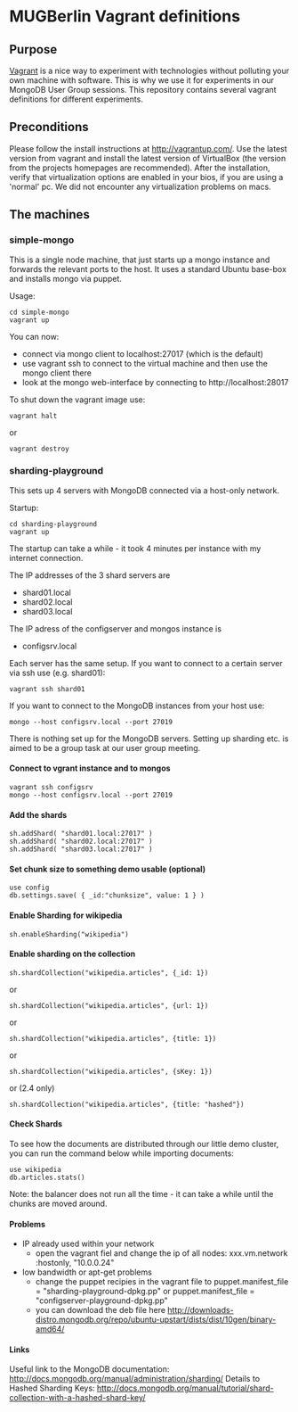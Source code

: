 # MUGBerlin Vagrant definitions

## Purpose

[Vagrant](http://vagrantup.com/) is a nice way to experiment with technologies without polluting your own machine with software.
This is why we use it for experiments in our MongoDB User Group sessions. This repository contains several vagrant definitions for different experiments.

## Preconditions

Please follow the install instructions at http://vagrantup.com/. Use the latest version from vagrant and install the latest version of VirtualBox (the version from the projects homepages are recommended). After the installation, verify that virtualization options are enabled in your bios, if you are using a 'normal' pc. We did not encounter any virtualization problems on macs. 

## The machines

### simple-mongo

This is a single node machine, that just starts up a mongo instance and forwards the relevant ports to the host.
It uses a standard Ubuntu base-box and installs mongo via puppet. 

Usage:
``` 
cd simple-mongo
vagrant up
```

You can now:

- connect via mongo client to localhost:27017 (which is the default)
- use vagrant ssh to connect to the virtual machine and then use the mongo client there
- look at the mongo web-interface by connecting to http://localhost:28017

To shut down the vagrant image use:

```
vagrant halt
```
or

```
vagrant destroy
```
### sharding-playground

This sets up 4 servers with MongoDB connected via a host-only network.

Startup:
```
cd sharding-playground
vagrant up
```

The startup can take a while - it took 4 minutes per instance with my internet connection.

The IP addresses of the 3 shard servers are

- shard01.local
- shard02.local
- shard03.local

The IP adress of the configserver and mongos instance is

- configsrv.local

Each server has the same setup. If you want to connect to a certain server via ssh use (e.g. shard01):

```
vagrant ssh shard01
```

If you want to connect to the MongoDB instances from your host use:

```
mongo --host configsrv.local --port 27019
```

There is nothing set up for the MongoDB servers. Setting up sharding etc. is aimed to be a group task at our user group meeting.

#### Connect to vgrant instance and to mongos

```
vagrant ssh configsrv
mongo --host configsrv.local --port 27019
```

#### Add the shards 

```
sh.addShard( "shard01.local:27017" )
sh.addShard( "shard02.local:27017" )
sh.addShard( "shard03.local:27017" )
```

#### Set chunk size to something demo usable (optional)

```
use config
db.settings.save( { _id:"chunksize", value: 1 } )
```

#### Enable Sharding for wikipedia

```
sh.enableSharding("wikipedia")
```

#### Enable sharding on the collection

```
sh.shardCollection("wikipedia.articles", {_id: 1})
```
or
```
sh.shardCollection("wikipedia.articles", {url: 1})
```
or
```
sh.shardCollection("wikipedia.articles", {title: 1})
```
or
```
sh.shardCollection("wikipedia.articles", {sKey: 1})
```
or (2.4 only)
```
sh.shardCollection("wikipedia.articles", {title: "hashed"})
```
#### Check Shards

To see how the documents are distributed through our little demo cluster, you can run the command below while importing documents:

```
use wikipedia
db.articles.stats()
```

Note: the balancer does not run all the time - it can take a while until the chunks are moved around.

#### Problems

- IP already used within your network
  - open the vagrant fiel and change the ip of all nodes: xxx.vm.network :hostonly, "10.0.0.24" 
- low bandwidth or apt-get problems
  - change the puppet recipies in the vagrant file to puppet.manifest_file  = "sharding-playground-dpkg.pp" or puppet.manifest_file  = "configserver-playground-dpkg.pp"
  - you can download the deb file here http://downloads-distro.mongodb.org/repo/ubuntu-upstart/dists/dist/10gen/binary-amd64/ 

#### Links

Useful link to the MongoDB documentation: http://docs.mongodb.org/manual/administration/sharding/
Details to Hashed Sharding Keys: http://docs.mongodb.org/manual/tutorial/shard-collection-with-a-hashed-shard-key/